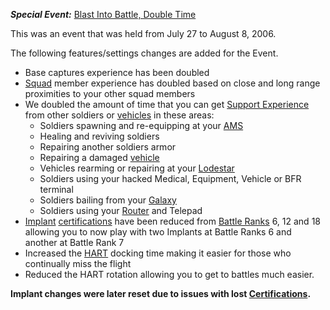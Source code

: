 **_Special Event:_**
[Blast Into Battle, Double Time](Blast_Into_Battle,_Double_Time.md)

This was an event that was held from July 27 to August 8, 2006.

The following features/settings changes are added for the Event.

- Base captures experience has been doubled
- [Squad](../../terminology/Squad.md) member experience has doubled based on close
  and long range proximities to your other squad members
- We doubled the amount of time that you can get
  [Support Experience](../../terminology/Support_Experience_Points.md) from other
  soldiers or [vehicles](../../vehicles/Vehicle.md) in these areas:
  - Soldiers spawning and re-equipping at your
    [AMS](../../vehicles/Advanced_Mobile_Station.md)
  - Healing and reviving soldiers
  - Repairing another soldiers armor
  - Repairing a damaged [vehicle](../../vehicles/Vehicle.md)
  - Vehicles rearming or repairing at your [Lodestar](../../vehicles/Lodestar.md)
  - Soldiers using your hacked Medical, Equipment, Vehicle or BFR terminal
  - Soldiers bailing from your [Galaxy](../../vehicles/Galaxy.md)
  - Soldiers using your [Router](../../vehicles/Router.md) and Telepad
- [Implant](../../implants/index.md)
  [certifications](../../certifications/Certification.md) have been reduced from
  [Battle Ranks](../../terminology/Battle_Rank.md) 6, 12 and 18 allowing you to now
  play with two Implants at Battle Ranks 6 and another at Battle Rank 7
- Increased the [HART](../../terminology/HART.md) docking time making it easier for
  those who continually miss the flight
- Reduced the HART rotation allowing you to get to battles much easier.

**Implant changes were later reset due to issues with lost
[Certifications](../../certifications/Certification.md).**
